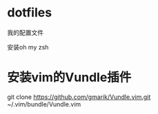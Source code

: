 dotfiles
========

我的配置文件

安装oh my zsh

安装vim的Vundle插件
===
git clone https://github.com/gmarik/Vundle.vim.git ~/.vim/bundle/Vundle.vim
